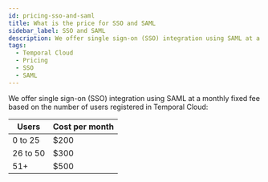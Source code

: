 ```yaml
---
id: pricing-sso-and-saml
title: What is the price for SSO and SAML
sidebar_label: SSO and SAML
description: We offer single sign-on (SSO) integration using SAML at a monthly fixed fee based on the number of users registered in Temporal Cloud.
tags:
  - Temporal Cloud
  - Pricing
  - SSO
  - SAML
---
```


We offer single sign-on (SSO) integration using SAML at a monthly fixed fee based on the number of users registered in Temporal Cloud:

| **Users** | **Cost per month** |
| --------- | ------------------ |
| 0 to 25   | $200               |
| 26 to 50  | $300               |
| 51+       | $500               |
